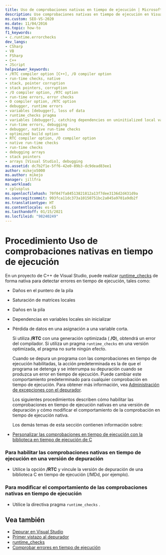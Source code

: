 ```yaml
---
title: Uso de comprobaciones nativas en tiempo de ejecución | Microsoft Docs
description: Use comprobaciones nativas en tiempo de ejecución en Visual Studio para detectar errores en tiempo de ejecución comunes, como daños en el puntero de pila, saturaciones de matrices locales y daños en la pila.
ms.custom: SEO-VS-2020
ms.date: 11/04/2016
ms.topic: how-to
f1_keywords:
- c.runtime.errorchecks
dev_langs:
- CSharp
- VB
- FSharp
- C++
- JScript
helpviewer_keywords:
- /RTC compiler option [C++], /O compiler option
- run-time checks, native
- stack, pointer corruption
- stack pointers, corruption
- /O compiler option, /RTC option
- run-time errors, error checks
- O compiler option, /RTC option
- debugger, runtime errors
- variables [debugger], loss of data
- runtime_checks pragma
- variables [debugger], catching dependencies on uninitialized local variables
- run-time errors, debugging
- debugger, native run-time checks
- optimized build option
- RTC compiler option, /O compiler option
- native run-time checks
- run-time checks
- debugging arrays
- stack pointers
- arrays [Visual Studio], debugging
ms.assetid: dc7b2f1e-5ff6-42e0-89b3-dc9dead83ee1
author: mikejo5000
ms.author: mikejo
manager: jillfra
ms.workload:
- cplusplus
ms.openlocfilehash: 70f047fa84513821812a13f7dee3136d2d431d9a
ms.sourcegitcommit: 993fca11dc373a10150751bc2a045a9701a9db2f
ms.translationtype: HT
ms.contentlocale: es-ES
ms.lasthandoff: 01/15/2021
ms.locfileid: "98240249"
---
```

# <a name="how-to-use-native-run-time-checks"></a>Procedimiento Uso de comprobaciones nativas en tiempo de ejecución
En un proyecto de C++ de Visual Studio, puede realizar [runtime_checks](/cpp/preprocessor/runtime-checks) de forma nativa para detectar errores en tiempo de ejecución, tales como:

- Daños en el puntero de la pila

- Saturación de matrices locales

- Daños en la pila

- Dependencias en variables locales sin inicializar

- Pérdida de datos en una asignación a una variable corta.

  Si utiliza **/RTC** con una generación optimizada ( **/O**), obtendrá un error del compilador. Si utiliza un pragma `runtime_checks` en una versión optimizada, el pragma no surte ningún efecto.

  Cuando se depura un programa con las comprobaciones en tiempo de ejecución habilitadas, la acción predeterminada es la de que el programa se detenga y se interrumpa su depuración cuando se produzca un error en tiempo de ejecución. Puede cambiar este comportamiento predeterminado para cualquier comprobación en tiempo de ejecución. Para obtener más información, vea [Administración de excepciones con el depurador](../debugger/managing-exceptions-with-the-debugger.md).

  Los siguientes procedimientos describen cómo habilitar las comprobaciones en tiempo de ejecución nativas en una versión de depuración y cómo modificar el comportamiento de la comprobación en tiempo de ejecución nativa.

  Los demás temas de esta sección contienen información sobre:

- [Personalizar las comprobaciones en tiempo de ejecución con la biblioteca en tiempo de ejecución de C](../debugger/native-run-time-checks-customization.md)

### <a name="to-enable-native-run-time-checks-in-a-debug-build"></a>Para habilitar las comprobaciones nativas en tiempo de ejecución en una versión de depuración

- Utilice la opción **/RTC** y vincule la versión de depuración de una biblioteca C en tiempo de ejecución (/MDd, por ejemplo).

### <a name="to-modify-native-run-time-check-behavior"></a>Para modificar el comportamiento de las comprobaciones nativas en tiempo de ejecución

- Utilice la directiva pragma `runtime_checks` .

## <a name="see-also"></a>Vea también
- [Depurar en Visual Studio](../debugger/index.yml)
- [Primer vistazo al depurador](../debugger/debugger-feature-tour.md)
- [runtime_checks](/cpp/preprocessor/runtime-checks)
- [Comprobar errores en tiempo de ejecución](/cpp/c-runtime-library/run-time-error-checking)